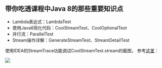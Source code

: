 ## 带你吃透课程中Java 8的那些重要知识点
- Lambda表达式：LambdaTest
- 使用Java8简化代码：CoolStreamTest、CoolOptionalTest
- 并行流：ParallelTest
- Stream操作详解：GenerateStreamTest、StreamDetailTest

使用IDEA的StreamTrace功能调试CoolStreamTest.stream的截图，
参考[这里](https://www.jetbrains.com/help/idea/analyze-java-stream-operations.html)：

![](StreamTrace.jpg)